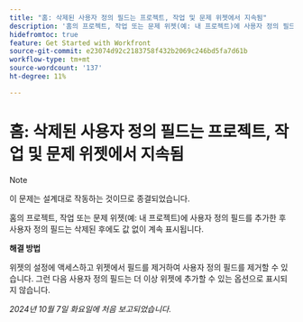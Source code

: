 ```yaml
---
title: "홈: 삭제된 사용자 정의 필드는 프로젝트, 작업 및 문제 위젯에서 지속됨"
description: '홈의 프로젝트, 작업 또는 문제 위젯(예: 내 프로젝트)에 사용자 정의 필드를 추가한 후 사용자 정의 필드는 삭제된 후에도 값 없이 계속 표시됩니다."'
hidefromtoc: true
feature: Get Started with Workfront
source-git-commit: e23074d92c2183758f432b2069c246bd5fa7d61b
workflow-type: tm+mt
source-wordcount: '137'
ht-degree: 11%

---
```


# 홈: 삭제된 사용자 정의 필드는 프로젝트, 작업 및 문제 위젯에서 지속됨

>[!NOTE]
>
>이 문제는 설계대로 작동하는 것이므로 종결되었습니다.

홈의 프로젝트, 작업 또는 문제 위젯(예: 내 프로젝트)에 사용자 정의 필드를 추가한 후 사용자 정의 필드는 삭제된 후에도 값 없이 계속 표시됩니다.

**해결 방법**

위젯의 설정에 액세스하고 위젯에서 필드를 제거하여 사용자 정의 필드를 제거할 수 있습니다. 그런 다음 사용자 정의 필드는 더 이상 위젯에 추가할 수 있는 옵션으로 표시되지 않습니다.

_2024년 10월 7일 화요일에 처음 보고되었습니다._
